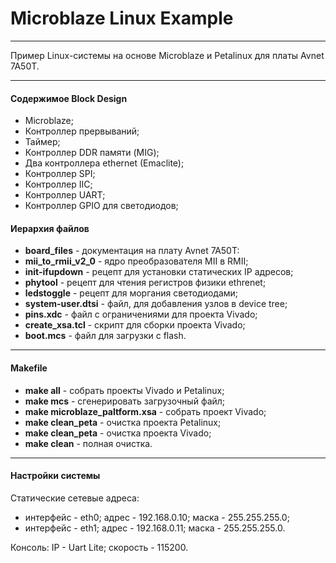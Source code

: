 # Microblaze Linux Example
------

Пример Linux-системы на основе Microblaze и Petalinux для платы Avnet 7A50T.

------

#### Содержимое Block Design

- Microblaze;
- Контроллер прервываний;
- Таймер;
- Контроллер DDR памяти (MIG);
- Два контроллера ethernet (Emaclite);
- Контроллер SPI;
- Контроллер IIC;
- Контроллер UART;
- Контроллер GPIO для светодиодов;

#### Иерархия файлов

- **board_files** - документация на плату Avnet 7A50T:
- **mii_to_rmii_v2_0** - ядро преобразователя MII в RMII;
- **init-ifupdown** - рецепт для установки статических IP адресов;
- **phytool** - рецепт для чтения регистров физики ethrenet;
- **ledstoggle** - рецепт для моргания светодиодами;
- **system-user.dtsi** - файл, для добавления узлов в device tree;
- **pins.xdc** - файл с ограничениями для проекта Vivado;
- **create_xsa.tcl** - скрипт для сборки проекта Vivado;
- **boot.mcs** - файл для загрузки с flash.

------

#### Makefile

- **make all** - собрать проекты Vivado и Petalinux;
- **make mcs** - сгенерировать загрузочный файл;
- **make microblaze_paltform.xsa** - собрать проект Vivado;
- **make clean_peta** - очистка проекта Petalinux;
- **make clean_peta** - очистка проекта Vivado;
- **make clean** - полная очистка.

------

#### Настройки системы

Статические сетевые адреса: 

- интерфейс - eth0; адрес - 192.168.0.10; маска - 255.255.255.0;
- интерфейс - eth1; адрес - 192.168.0.11; маска - 255.255.255.0.

Консоль: IP - Uart Lite; скорость - 115200. 

